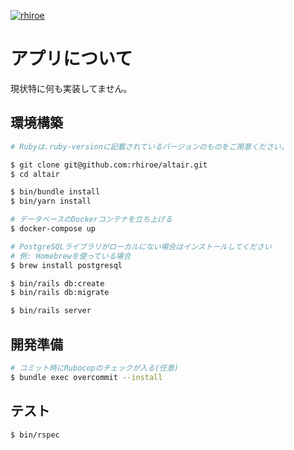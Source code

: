 [![rhiroe](https://circleci.com/gh/rhiroe/altair.svg?style=shield)](<LINK>)

# アプリについて

現状特に何も実装してません。

## 環境構築

```bash
# Rubyは.ruby-versionに記載されているバージョンのものをご用意ください。

$ git clone git@github.com:rhiroe/altair.git
$ cd altair

$ bin/bundle install
$ bin/yarn install

# データベースのDockerコンテナを立ち上げる
$ docker-compose up

# PostgreSQLライブラリがローカルにない場合はインストールしてください
# 例: Homebrewを使っている場合
$ brew install postgresql

$ bin/rails db:create
$ bin/rails db:migrate

$ bin/rails server
```

## 開発準備
```bash
# コミット時にRubocopのチェックが入る(任意)
$ bundle exec overcommit --install
```

## テスト

```bash
$ bin/rspec
```
